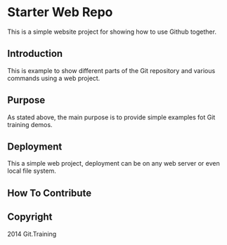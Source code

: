 # Starter Web Repo
This is a simple website project for showing how to use Github together.
## Introduction
This is example to show different parts of the Git repository and various commands using a web project.
## Purpose
As stated above, the main purpose is to provide simple examples fot Git training demos.
## Deployment
This a simple web project, deployment can be on any web server or even local file system.
## How To Contribute

## Copyright
2014 Git.Training
